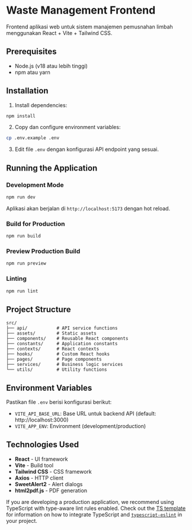 # Waste Management Frontend

Frontend aplikasi web untuk sistem manajemen pemusnahan limbah menggunakan React + Vite + Tailwind CSS.

## Prerequisites

- Node.js (v18 atau lebih tinggi)
- npm atau yarn

## Installation

1. Install dependencies:

```bash
npm install
```

2. Copy dan configure environment variables:

```bash
cp .env.example .env
```

3. Edit file `.env` dengan konfigurasi API endpoint yang sesuai.

## Running the Application

### Development Mode

```bash
npm run dev
```

Aplikasi akan berjalan di `http://localhost:5173` dengan hot reload.

### Build for Production

```bash
npm run build
```

### Preview Production Build

```bash
npm run preview
```

### Linting

```bash
npm run lint
```

## Project Structure

```
src/
├── api/           # API service functions
├── assets/        # Static assets
├── components/    # Reusable React components
├── constants/     # Application constants
├── contexts/      # React contexts
├── hooks/         # Custom React hooks
├── pages/         # Page components
├── services/      # Business logic services
└── utils/         # Utility functions
```

## Environment Variables

Pastikan file `.env` berisi konfigurasi berikut:

- `VITE_API_BASE_URL`: Base URL untuk backend API (default: http://localhost:3000)
- `VITE_APP_ENV`: Environment (development/production)

## Technologies Used

- **React** - UI framework
- **Vite** - Build tool
- **Tailwind CSS** - CSS framework
- **Axios** - HTTP client
- **SweetAlert2** - Alert dialogs
- **html2pdf.js** - PDF generation

If you are developing a production application, we recommend using TypeScript with type-aware lint rules enabled. Check out the [TS template](https://github.com/vitejs/vite/tree/main/packages/create-vite/template-react-ts) for information on how to integrate TypeScript and [`typescript-eslint`](https://typescript-eslint.io) in your project.
